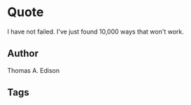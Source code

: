 # Quote

I have not failed. I've just found 10,000 ways that won't work.

## Author

Thomas A. Edison

## Tags


